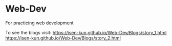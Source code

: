 # Web-Dev
 For practicing web development

To see the blogs visit: https://isen-kun.github.io/Web-Dev/Blogs/story_1.html
                        https://isen-kun.github.io/Web-Dev/Blogs/story_2.html

